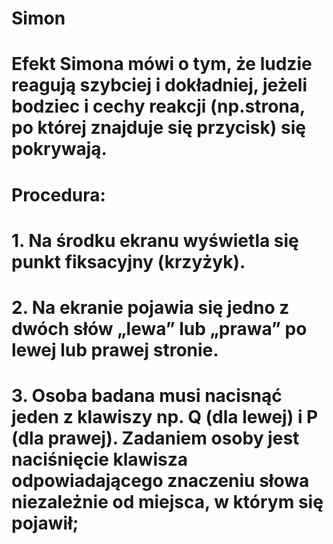 # Simon
# Efekt Simona mówi o tym, że ludzie reagują szybciej i dokładniej, jeżeli bodziec i cechy reakcji (np.strona, po której znajduje się przycisk) się pokrywają.
# Procedura:
#   1. Na środku ekranu wyświetla się punkt fiksacyjny (krzyżyk).
#   2. Na ekranie pojawia się jedno z dwóch słów „lewa” lub „prawa” po lewej lub prawej stronie.
#   3. Osoba badana musi nacisnąć jeden z klawiszy np. Q (dla lewej) i P (dla prawej). Zadaniem osoby jest naciśnięcie klawisza odpowiadającego znaczeniu słowa niezależnie od miejsca, w którym się pojawił;
